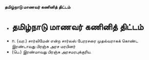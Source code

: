 **தமிழ்நாடு மாணவர் கணினித் திட்டம்**
- # தமிழ்நாடு மாணவர் கணினித் திட்டம்
- n. (வர.) சார்லிமேன் என்ற சார்லஸ் பேரரசரை முதல்வராகக் கொண்ட இரண்டாவது பிரஞ்சு அரச மரபினர்
- (பெ.) இரண்மாவது பிரஞ்சு அரசமரபுக்குரிய.

